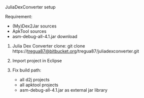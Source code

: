 JuliaDexConverter setup

Requirement:

- (My)Dex2Jar sources
- ApkTool sources
- asm-debug-all-4.1.jar download

1. Julia Dex Converter clone: git clone https://tregua87@bitbucket.org/tregua87/juliadexconverter.git

2. Import project in Eclipse

3. Fix build path:
	- all d2j projects
	- all apktool projects
	- asm-debug-all-4.1.jar as external jar library

